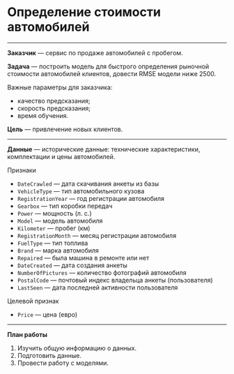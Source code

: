 # Определение стоимости автомобилей

***

**Заказчик** — сервис по продаже автомобилей с пробегом.

**Задача** — построить модель для быстрого определения рыночной стоимости автомобилей клиентов, довести RMSE модели ниже 2500. 

Важные параметры для заказчика:
- качество предсказания;
- скорость предсказания;
- время обучения.

**Цель** — привлечение новых клиентов.

***

**Данные** — исторические данные: технические характеристики, комплектации и цены автомобилей.

Признаки
- `DateCrawled` — дата скачивания анкеты из базы
- `VehicleType` — тип автомобильного кузова
- `RegistrationYear` — год регистрации автомобиля
- `Gearbox` — тип коробки передач
- `Power` — мощность (л. с.)
- `Model` — модель автомобиля
- `Kilometer` — пробег (км)
- `RegistrationMonth` — месяц регистрации автомобиля
- `FuelType` — тип топлива
- `Brand` — марка автомобиля
- `Repaired` — была машина в ремонте или нет
- `DateCreated` — дата создания анкеты
- `NumberOfPictures` — количество фотографий автомобиля
- `PostalCode` — почтовый индекс владельца анкеты (пользователя)
- `LastSeen` — дата последней активности пользователя

Целевой признак
- `Price` — цена (евро)

***

**План работы**
1. Изучить общую информацию о данных.
1. Подготовить данные.
1. Провести работу с моделями.